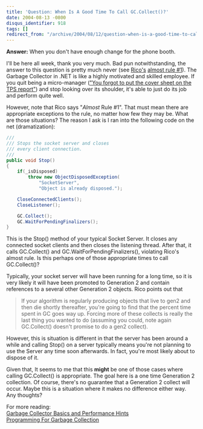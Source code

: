```yaml
---
title: 'Question: When Is A Good Time To Call GC.Collect()?'
date: 2004-08-13 -0800
disqus_identifier: 918
tags: []
redirect_from: "/archive/2004/08/12/question-when-is-a-good-time-to-call-gccollect.aspx/"
---
```


**Answer:** When you don't have enough change for the phone booth.

I'll be here all week, thank you very much. Bad pun notwithstanding, the
answer to this question is pretty much never (see
[Rico's](http://blogs.gotdotnet.com/ricom/) [almost rule
\#1](http://blogs.gotdotnet.com/ricom/PermaLink.aspx/5ce9cc25-7698-418e-b266-24397e5376c7)).
The Garbage Collector in .NET is like a highly motivated and skilled
employee. If you quit being a micro-manager (["You forgot to put the
cover sheet on the TPS report"](http://www.imdb.com/title/tt0151804/))
and stop looking over its shoulder, it's able to just do its job and
perform quite well.

However, note that Rico says "*Almost* Rule \#1". That must mean there
are appropriate exceptions to the rule, no matter how few they may be.
What are those situations? The reason I ask is I ran into the following
code on the net (dramatization):

```csharp
/// 
/// Stops the socket server and closes 
/// every client connection.
/// 
public void Stop()
{
    if(_isDisposed)
        throw new ObjectDisposedException(
            "SocketServer", 
            "Object is already disposed.");

    CloseConnectedClients();
    CloseListener();

    GC.Collect();
    GC.WaitForPendingFinalizers();
}
```

This is the Stop() method of your typical Socket Server. It closes any
connected socket clients and then closes the listening thread. After
that, it calls GC.Collect() and GC.WaitForPendingFinalizers(), violating
Rico's almost rule. Is this perhaps one of those appropriate times to
call GC.Collect()?

Typically, your socket server will have been running for a long time, so
it is very likely it will have been promoted to Generation 2 and contain
references to a several other Generation 2 objects. Rico points out that

> If your algorithm is regularly producing objects that live to gen2 and
> then die shortly thereafter, you're going to find that the percent
> time spent in GC goes way up. Forcing more of these collects is really
> the last thing you wanted to do (assuming you could, note again
> GC.Collect() doesn't promise to do a gen2 collect).

However, this is situation is different in that the server has been
around a while and calling Stop() on a server typically means you're not
planning to use the Server any time soon afterwards. In fact, you're
most likely about to dispose of it.

Given that, It seems to me that this **might** be one of those cases
where calling GC.Collect() is appropriate. The goal here is a one time
Generation 2 collection. Of course, there's no guarantee that a
Generation 2 collect will occur. Maybe this is a situation where it
makes no difference either way. Any thoughts?

For more reading:\
[Garbage Collector Basics and Performance
Hints](http://msdn.microsoft.com/library/default.asp?url=/library/en-us/dndotnet/html/dotnetGCbasics.asp)\
[Programming For Garbage
Collection](http://msdn.microsoft.com/library/default.asp?url=/library/en-us/cpguide/html/cpconprogrammingessentialsforgarbagecollection.asp)

